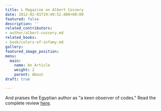 ```yaml
---
title: L Magazine on Albert Cossery
date: 2012-02-01T19:49:52.000+00:00
featured: false
description: ''
related_contributors:
- author/albert-cossery.md
related_books:
- book/colors-of-infamy.md
gallery: 
featured_image_position: 
menu:
  main:
    name: An Article
    weight: 2
    parent: About
draft: true

---
```

And praises the Egyptian author as "a keen observer of codes." Read the complete review [here](http://www.thelmagazine.com/newyork/the-joker/Content?oid=2206850).